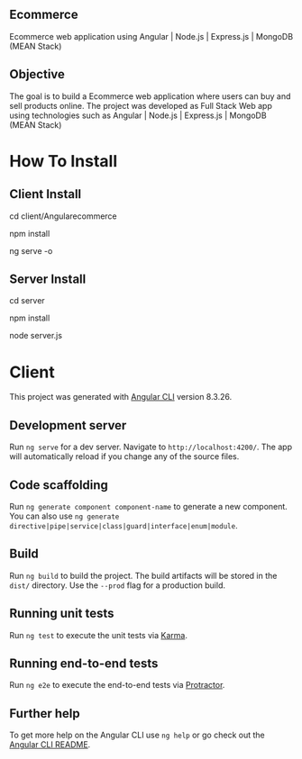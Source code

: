 ## Ecommerce
Ecommerce web application using Angular | Node.js | Express.js | MongoDB (MEAN Stack)

## Objective
The goal is to build a Ecommerce web application where users can buy and sell products online.
The project was developed as Full Stack Web app using technologies such as Angular | Node.js | Express.js | MongoDB (MEAN Stack)

# How To Install 
## Client Install

cd client/Angularecommerce

npm install

ng serve -o

## Server Install

cd server

npm install

node server.js

# Client

This project was generated with [Angular CLI](https://github.com/angular/angular-cli) version 8.3.26.

## Development server

Run `ng serve` for a dev server. Navigate to `http://localhost:4200/`. The app will automatically reload if you change any of the source files.

## Code scaffolding

Run `ng generate component component-name` to generate a new component. You can also use `ng generate directive|pipe|service|class|guard|interface|enum|module`.

## Build

Run `ng build` to build the project. The build artifacts will be stored in the `dist/` directory. Use the `--prod` flag for a production build.

## Running unit tests

Run `ng test` to execute the unit tests via [Karma](https://karma-runner.github.io).

## Running end-to-end tests

Run `ng e2e` to execute the end-to-end tests via [Protractor](http://www.protractortest.org/).

## Further help

To get more help on the Angular CLI use `ng help` or go check out the [Angular CLI README](https://github.com/angular/angular-cli/blob/master/README.md).




